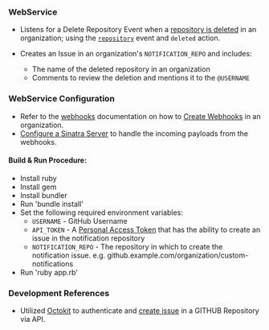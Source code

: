 ### WebService

* Listens for a Delete Repository Event when a [repository is deleted](https://help.github.com/articles/deleting-a-repository/) in an organization; using the [`repository`](https://developer.github.com/v3/repos/#delete-a-repository) event and `deleted` action.

* Creates an Issue in an organization's `NOTIFICATION_REPO` and includes:
    - The name of the deleted repository in an organization
    - Comments to review the deletion and mentions it to the `@USERNAME`

### WebService Configuration

* Refer to the [webhooks](https://developer.github.com/webhooks/) documentation on how to [Create Webhooks](https://developer.github.com/webhooks/creating/) in an organization.
* [Configure a Sinatra Server](https://developer.github.com/webhooks/configuring/) to handle the incoming payloads from the webhooks.

#### Build & Run Procedure:

* Install ruby
* Install gem
* Install bundler
* Run 'bundle install'
* Set the following required environment variables:
    - `USERNAME` - GitHub Username
    - `API_TOKEN` - A [Personal Access Token](https://help.github.com/enterprise/user/articles/creating-a-personal-access-token-for-the-command-line/) that has the ability to create an issue in the notification repository
    - `NOTIFICATION_REPO` - The repository in which to create the notification issue. e.g. github.example.com/organization/custom-notifications
* Run 'ruby app.rb'    

### Development References

* Utilized [Octokit](https://github.com/octokit/octokit.rb) to authenticate and [create issue](https://octokit.github.io/octokit.rb/Octokit/Client/Issues.html#create_issue-instance_method
) in a GITHUB Repository via API.
